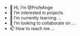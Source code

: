 - 👋 Hi, I’m @ProfeAnge
- 👀 I’m interested in projects 
- 🌱 I’m currently learning ...
- 💞️ I’m looking to collaborate on ...
- 📫 How to reach me ...

<!---
ProfeAnge/ProfeAnge is a ✨ special ✨ repository because its `README.md` (this file) appears on your GitHub profile.
You can click the Preview link to take a look at your changes.
--->
